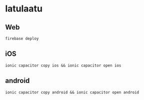 # latulaatu

## Web
``firebase deploy``

## iOS
``ionic capacitor copy ios && ionic capacitor open ios``

## android
``ionic capacitor copy android && ionic capacitor open android``
